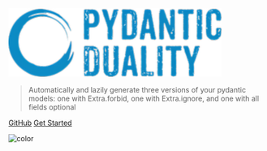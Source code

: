 <img alt="Pydantic Duality" width="420" src="_media/logo_with_text.png?sanitize=true">

> Automatically and lazily generate three versions of your pydantic models: one with Extra.forbid, one with Extra.ignore, and one with all fields optional

[GitHub](https://github.com/ovsyanka83/pydantic-duality/)
[Get Started](#Installation)

![color](#f7f7ee)
